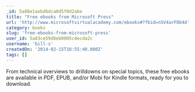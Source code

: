 ```yaml
---
_id: 5a88e1aebd6dca0d5f0d2abe
title: "Free ebooks from Microsoft Press"
url: 'http://www.microsoftvirtualacademy.com/ebooks#?fbid=nSV4arFOb4d'
category: books
slug: 'free-ebooks-from-microsoft-press'
user_id: 5a83ce59d6eb0005c4ecda2c
username: 'bill-s'
createdOn: '2014-02-15T10:55:40.000Z'
tags: []
---
```


From technical overviews to drilldowns on special topics, these free ebooks are available in PDF, EPUB, and/or Mobi for Kindle formats, ready for you to download.
